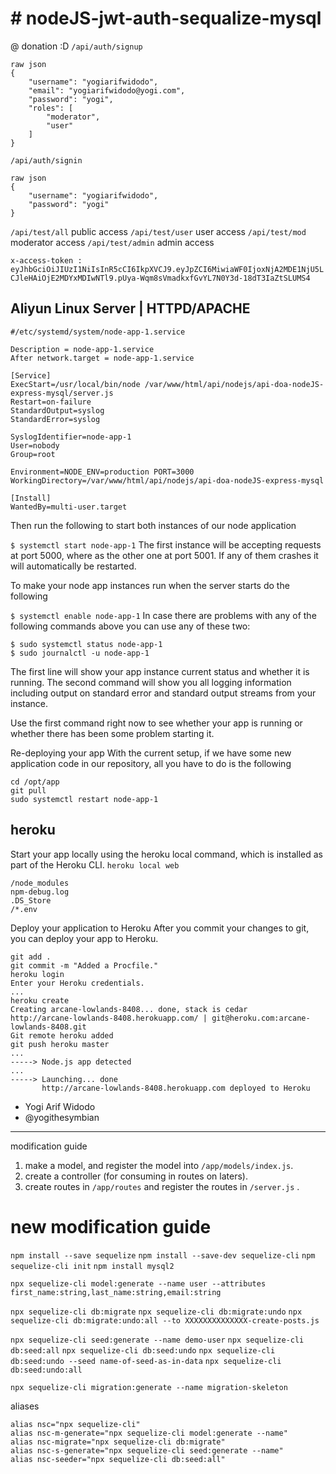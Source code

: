 # # nodeJS-jwt-auth-sequalize-mysql

@ donation :D
`/api/auth/signup`

```
raw json
{
    "username": "yogiarifwidodo",
    "email": "yogiarifwidodo@yogi.com",
    "password": "yogi",
    "roles": [
        "moderator",
        "user"
    ]
}
```

`/api/auth/signin`

```
raw json
{
    "username": "yogiarifwidodo",
    "password": "yogi"
}
```

`/api/test/all` public access
`/api/test/user` user access
`/api/test/mod` moderator access
`/api/test/admin` admin access

`x-access-token :` `eyJhbGciOiJIUzI1NiIsInR5cCI6IkpXVCJ9.eyJpZCI6MiwiaWF0IjoxNjA2MDE1NjU5LCJleHAiOjE2MDYxMDIwNTl9.pUya-Wqm8sVmadkxfGvYL7N0Y3d-18dT3IaZtSLUMS4`
## Aliyun Linux Server | HTTPD/APACHE
```
#/etc/systemd/system/node-app-1.service

Description = node-app-1.service
After network.target = node-app-1.service

[Service]
ExecStart=/usr/local/bin/node /var/www/html/api/nodejs/api-doa-nodeJS-express-mysql/server.js
Restart=on-failure
StandardOutput=syslog
StandardError=syslog

SyslogIdentifier=node-app-1
User=nobody
Group=root

Environment=NODE_ENV=production PORT=3000
WorkingDirectory=/var/www/html/api/nodejs/api-doa-nodeJS-express-mysql

[Install]
WantedBy=multi-user.target
```

Then run the following to start both instances of our node application

`$ systemctl start node-app-1`
The first instance will be accepting requests at port 5000, where as the other one at port 5001. If any of them crashes it will automatically be restarted.

To make your node app instances run when the server starts do the following

`$ systemctl enable node-app-1`
In case there are problems with any of the following commands above you can use any of these two:

```
$ sudo systemctl status node-app-1
$ sudo journalctl -u node-app-1
```

The first line will show your app instance current status and whether it is running. The second command will show you all logging information including output on standard error and standard output streams from your instance.

Use the first command right now to see whether your app is running or whether there has been some problem starting it.

Re-deploying your app
With the current setup, if we have some new application code in our repository, all you have to do is the following

```
cd /opt/app
git pull
sudo systemctl restart node-app-1
```

## heroku

Start your app locally using the heroku local command, which is installed as part of the Heroku CLI.
`heroku local web`

```
/node_modules
npm-debug.log
.DS_Store
/*.env
```

Deploy your application to Heroku
After you commit your changes to git, you can deploy your app to Heroku.

```
git add .
git commit -m "Added a Procfile."
heroku login
Enter your Heroku credentials.
...
heroku create
Creating arcane-lowlands-8408... done, stack is cedar
http://arcane-lowlands-8408.herokuapp.com/ | git@heroku.com:arcane-lowlands-8408.git
Git remote heroku added
git push heroku master
...
-----> Node.js app detected
...
-----> Launching... done
       http://arcane-lowlands-8408.herokuapp.com deployed to Heroku
```

- Yogi Arif Widodo
- @yogithesymbian


---

modification guide
1. make a model, and register the model into `/app/models/index.js`.
2. create a controller (for consuming in routes on laters).
3. create routes in `/app/routes` and register the routes in `/server.js` .


# new modification guide
`npm install --save sequelize`
`npm install --save-dev sequelize-cli`
`npm sequelize-cli init`
`npm install mysql2`
<!--  -->

`npx sequelize-cli model:generate --name user --attributes first_name:string,last_name:string,email:string`
<!--  -->
`npx sequelize-cli db:migrate`
`npx sequelize-cli db:migrate:undo`
`npx sequelize-cli db:migrate:undo:all --to XXXXXXXXXXXXXX-create-posts.js`

<!--  -->
`npx sequelize-cli seed:generate --name demo-user`
`npx sequelize-cli db:seed:all`
`npx sequelize-cli db:seed:undo`
`npx sequelize-cli db:seed:undo --seed name-of-seed-as-in-data`
`npx sequelize-cli db:seed:undo:all`
<!--  -->

<!--  skeleton migration only -->
`npx sequelize-cli migration:generate --name migration-skeleton`

aliases
```
alias nsc="npx sequelize-cli"
alias nsc-m-generate="npx sequelize-cli model:generate --name"
alias nsc-migrate="npx sequelize-cli db:migrate"
alias nsc-s-generate="npx sequelize-cli seed:generate --name"
alias nsc-seeder="npx sequelize-cli db:seed:all"
```